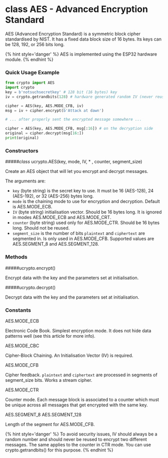 # class AES - Advanced Encryption Standard
AES (Advanced Encryption Standard) is a symmetric block cipher standardised by NIST. It has a fixed data block size of 16 bytes. Its keys can be 128, 192, or 256 bits long.

{% hint style='danger' %}
AES is implemented using the ESP32 hardware module.
{% endhint %}

### Quick Usage Example

```python
from crypto import AES
import crypto
key = b'notsuchsecretkey' # 128 bit (16 bytes) key
iv = crypto.getrandbits(128) # hardware generated random IV (never reuse it)

cipher = AES(key, AES.MODE_CFB, iv)
msg = iv + cipher.encrypt(b'Attack at dawn')

# ... after properly sent the encrypted message somewhere ...

cipher = AES(key, AES.MODE_CFB, msg[:16]) # on the decryption side
original = cipher.decrypt(msg[16:])
print(original)
```

### Constructors
#####<class><i>class</i> ucrypto.AES(key, mode, IV, * , counter, segment_size)</class>

Create an AES object that will let you encrypt and decrypt messages.

The arguments are:

- ``key`` (byte string) is the secret key to use. It must be 16 (AES-128), 24 (AES-192), or 32 (AES-256) bytes long.
- ``mode`` is the chaining mode to use for encryption and decryption. Default is <constant>AES.MODE_ECB</constant>.
- ``IV`` (byte string) initialisation vector. Should be 16 bytes long. It is ignored in modes <constant>AES.MODE_ECB</constant> and <constant>AES.MODE_CRT</constant>.
- ``counter`` (byte string) used only for <constant>AES.MODE_CTR</constant>. Should be 16 bytes long. Should not be reused.
- ``segment_size`` is the number of bits ``plaintext`` and ``ciphertext`` are segmented in. Is only used in <constant>AES.MODE_CFB</constant>. Supported values are <constant>AES.SEGMENT_8</constant> and <constant>AES.SEGMENT_128</constant>.

### Methods

#####<function>ucrypto.encrypt()</function>

Encrypt data with the key and the parameters set at initialisation.

#####<function>ucrypto.decrypt()</function>

Decrypt data with the key and the parameters set at initialisation.

### Constants

<constant>AES.MODE_ECB</constant>

Electronic Code Book. Simplest encryption mode. It does not hide data patterns well (see this article for more info).

<constant>AES.MODE_CBC</constant>

Cipher-Block Chaining. An Initialisation Vector (IV) is required.

<constant>AES.MODE_CFB</constant>

Cipher feedback. ``plaintext`` and ``ciphertext`` are processed in segments of segment_size bits. Works a stream cipher.

<constant>AES.MODE_CTR</constant>

Counter mode. Each message block is associated to a counter which must be unique across all messages that get encrypted with the same key.

<constant>AES.SEGMENT_8</constant> <constant>AES.SEGMENT_128</constant>

Length of the segment for <constant>AES.MODE_CFB</constant>.

{% hint style='danger' %}
To avoid security issues, IV should always be a random number and should never be reused to encrypt two different messages. The same applies to the counter in CTR mode. You can use <function>crypto.getrandbits()</function> for this purpose.
{% endhint %}
